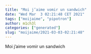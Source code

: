 ```yaml
---
title: "Moi j’aime vomir un sandwich"
date: "Wed Mar  3 02:21:48 CET 2021"
tags: ["moijaime", "pipotron"]
author: m1ch3l
categories: ["generated"]
slug: "moijaime/2021-03-03-02:21:48"
---
```


Moi j’aime vomir un sandwich
